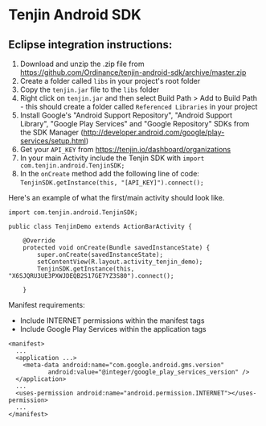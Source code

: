 Tenjin Android SDK
==================

Eclipse integration instructions:
---------------------------------

1. Download and unzip the .zip file from https://github.com/Ordinance/tenjin-android-sdk/archive/master.zip
3. Create a folder called `libs` in your project's root folder
4. Copy the `tenjin.jar` file to the `libs` folder
5. Right click on `tenjin.jar` and then select Build Path > Add to Build Path - this should create a folder called `Referenced Libraries` in your project
7. Install Google's "Android Support Repository", "Android Support Library", "Google Play Services" and "Google Repository" SDKs from the SDK Manager (http://developer.android.com/google/play-services/setup.html)
8. Get your `API_KEY` from https://tenjin.io/dashboard/organizations
9. In your main Activity include the Tenjin SDK with `import com.tenjin.android.TenjinSDK;`
10. In the `onCreate` method add the following line of code: `TenjinSDK.getInstance(this, "[API_KEY]").connect();`

Here's an example of what the first/main activity should look like.

```
import com.tenjin.android.TenjinSDK;

public class TenjinDemo extends ActionBarActivity {

    @Override
    protected void onCreate(Bundle savedInstanceState) {
        super.onCreate(savedInstanceState);
        setContentView(R.layout.activity_tenjin_demo);
        TenjinSDK.getInstance(this, "X6SJQRU3UE3PXWJDEQB2S17GE7YZ3S80").connect();

    }
```

Manifest requirements:
- Include INTERNET permissions within the manifest tags
- Include Google Play Services within the application tags

```
<manifest>
  ...
  <application ...>
    <meta-data android:name="com.google.android.gms.version"
           android:value="@integer/google_play_services_version" />
  </application>
  ...
  <uses-permission android:name="android.permission.INTERNET"></uses-permission>
  ...
</manifest>
```